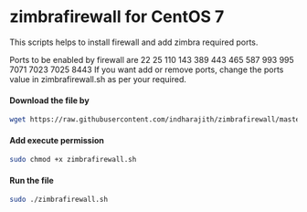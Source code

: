 # zimbrafirewall for CentOS 7

This scripts helps to install firewall and add zimbra required ports.

Ports to be enabled by firewall are 22 25 110 143 389 443 465 587 993 995 7071 7023 7025 8443
If you want add or remove ports, change the ports value in zimbrafirewall.sh as per your required.


#### Download the file by
```bash
wget https://raw.githubusercontent.com/indharajith/zimbrafirewall/master/zimbrafirewall.sh
```

#### Add execute permission
```bash
sudo chmod +x zimbrafirewall.sh
```
#### Run the file
```bash
sudo ./zimbrafirewall.sh
```
